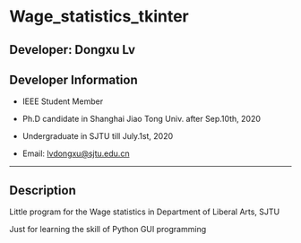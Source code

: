 # Wage_statistics_tkinter

## Developer: Dongxu Lv

## Developer Information

- IEEE Student Member

- Ph.D candidate in Shanghai Jiao Tong Univ. after Sep.10th, 2020

- Undergraduate in SJTU till July.1st, 2020

- Email: lvdongxu@sjtu.edu.cn

---

## Description

Little program for the Wage statistics in Department of Liberal Arts, SJTU

Just for learning the skill of Python GUI programming